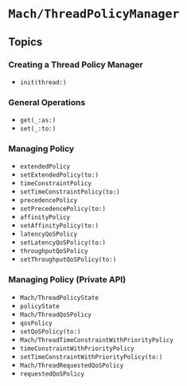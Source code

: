 # ``Mach/ThreadPolicyManager``

## Topics

### Creating a Thread Policy Manager

- ``init(thread:)``

### General Operations

 - ``get(_:as:)``
 - ``set(_:to:)``


### Managing Policy

- ``extendedPolicy``
- ``setExtendedPolicy(to:)``
- ``timeConstraintPolicy``
- ``setTimeConstraintPolicy(to:)``
- ``precedencePolicy``
- ``setPrecedencePolicy(to:)``
- ``affinityPolicy``
- ``setAffinityPolicy(to:)``
- ``latencyQoSPolicy``
- ``setLatencyQoSPolicy(to:)``
- ``throughputQoSPolicy``
- ``setThroughputQoSPolicy(to:)``

### Managing Policy (Private API)

- ``Mach/ThreadPolicyState``
- ``policyState``
- ``Mach/ThreadQoSPolicy``
- ``qosPolicy``
- ``setQoSPolicy(to:)``
- ``Mach/ThreadTimeConstraintWithPriorityPolicy``
- ``timeConstraintWithPriorityPolicy``
- ``setTimeConstraintWithPriorityPolicy(to:)``
- ``Mach/ThreadRequestedQoSPolicy``
- ``requestedQoSPolicy``